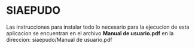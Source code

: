 # SIAEPUDO
<p>Las instrucciones para instalar todo lo necesario para la ejecucion de esta aplicacion se encuentran en el archivo <b>Manual de usuario.pdf</b> en la direccion: siaepudo/Manual de usuario.pdf  </p>
